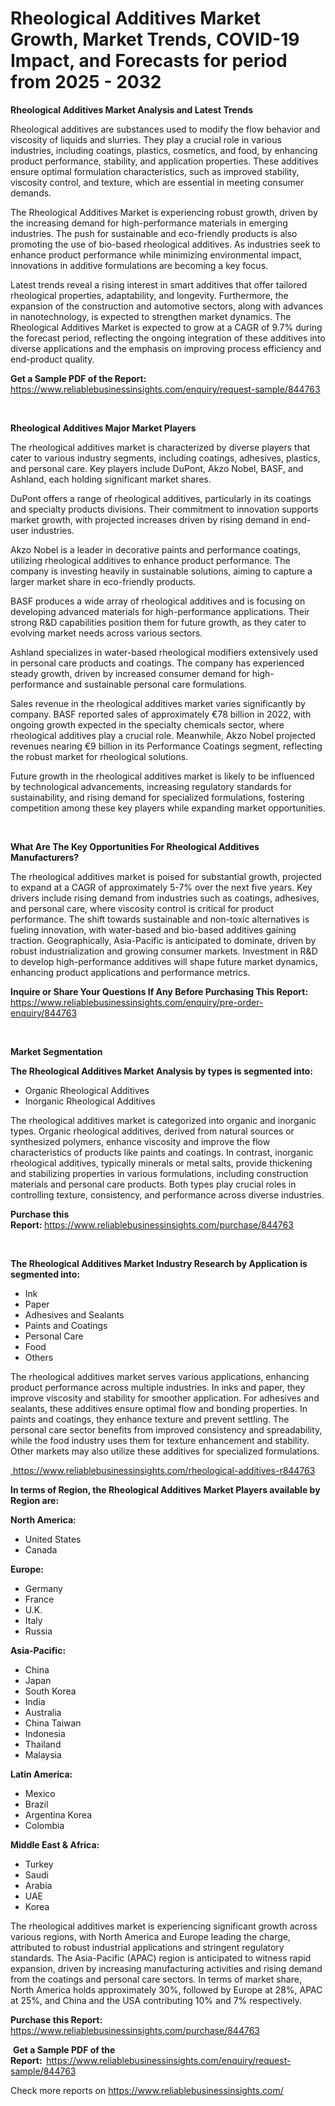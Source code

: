 <p><h1>Rheological Additives Market Growth, Market Trends, COVID-19 Impact, and Forecasts for period from 2025 - 2032</h1></p><p><strong>Rheological Additives Market Analysis and Latest Trends</strong></p>
<p><p>Rheological additives are substances used to modify the flow behavior and viscosity of liquids and slurries. They play a crucial role in various industries, including coatings, plastics, cosmetics, and food, by enhancing product performance, stability, and application properties. These additives ensure optimal formulation characteristics, such as improved stability, viscosity control, and texture, which are essential in meeting consumer demands.</p><p>The Rheological Additives Market is experiencing robust growth, driven by the increasing demand for high-performance materials in emerging industries. The push for sustainable and eco-friendly products is also promoting the use of bio-based rheological additives. As industries seek to enhance product performance while minimizing environmental impact, innovations in additive formulations are becoming a key focus.</p><p>Latest trends reveal a rising interest in smart additives that offer tailored rheological properties, adaptability, and longevity. Furthermore, the expansion of the construction and automotive sectors, along with advances in nanotechnology, is expected to strengthen market dynamics. The Rheological Additives Market is expected to grow at a CAGR of 9.7% during the forecast period, reflecting the ongoing integration of these additives into diverse applications and the emphasis on improving process efficiency and end-product quality.</p></p>
<p><strong>Get a Sample PDF of the Report:&nbsp;</strong> <a href="https://www.reliablebusinessinsights.com/enquiry/request-sample/844763?utm_campaign=3057&utm_medium=2&utm_source=Github&utm_content=ia&utm_term=31032025&utm_id=rheological-additives">https://www.reliablebusinessinsights.com/enquiry/request-sample/844763</a></p>
<p>&nbsp;</p>
<p><strong>Rheological Additives Major Market Players</strong></p>
<p><p>The rheological additives market is characterized by diverse players that cater to various industry segments, including coatings, adhesives, plastics, and personal care. Key players include DuPont, Akzo Nobel, BASF, and Ashland, each holding significant market shares.</p><p>DuPont offers a range of rheological additives, particularly in its coatings and specialty products divisions. Their commitment to innovation supports market growth, with projected increases driven by rising demand in end-user industries.</p><p>Akzo Nobel is a leader in decorative paints and performance coatings, utilizing rheological additives to enhance product performance. The company is investing heavily in sustainable solutions, aiming to capture a larger market share in eco-friendly products.</p><p>BASF produces a wide array of rheological additives and is focusing on developing advanced materials for high-performance applications. Their strong R&D capabilities position them for future growth, as they cater to evolving market needs across various sectors.</p><p>Ashland specializes in water-based rheological modifiers extensively used in personal care products and coatings. The company has experienced steady growth, driven by increased consumer demand for high-performance and sustainable personal care formulations.</p><p>Sales revenue in the rheological additives market varies significantly by company. BASF reported sales of approximately €78 billion in 2022, with ongoing growth expected in the specialty chemicals sector, where rheological additives play a crucial role. Meanwhile, Akzo Nobel projected revenues nearing €9 billion in its Performance Coatings segment, reflecting the robust market for rheological solutions.</p><p>Future growth in the rheological additives market is likely to be influenced by technological advancements, increasing regulatory standards for sustainability, and rising demand for specialized formulations, fostering competition among these key players while expanding market opportunities.</p></p>
<p>&nbsp;</p>
<p><strong>What Are The Key Opportunities For Rheological Additives Manufacturers?</strong></p>
<p><p>The rheological additives market is poised for substantial growth, projected to expand at a CAGR of approximately 5-7% over the next five years. Key drivers include rising demand from industries such as coatings, adhesives, and personal care, where viscosity control is critical for product performance. The shift towards sustainable and non-toxic alternatives is fueling innovation, with water-based and bio-based additives gaining traction. Geographically, Asia-Pacific is anticipated to dominate, driven by robust industrialization and growing consumer markets. Investment in R&D to develop high-performance additives will shape future market dynamics, enhancing product applications and performance metrics.</p></p>
<p><strong>Inquire or Share Your Questions If Any Before Purchasing This Report:</strong> <a href="https://www.reliablebusinessinsights.com/enquiry/pre-order-enquiry/844763?utm_campaign=3057&utm_medium=2&utm_source=Github&utm_content=ia&utm_term=31032025&utm_id=rheological-additives">https://www.reliablebusinessinsights.com/enquiry/pre-order-enquiry/844763</a></p>
<p>&nbsp;</p>
<p><strong>Market Segmentation</strong></p>
<p><strong>The Rheological Additives Market Analysis by types is segmented into:</strong></p>
<p><ul><li>Organic Rheological Additives</li><li>Inorganic Rheological Additives</li></ul></p>
<p><p>The rheological additives market is categorized into organic and inorganic types. Organic rheological additives, derived from natural sources or synthesized polymers, enhance viscosity and improve the flow characteristics of products like paints and coatings. In contrast, inorganic rheological additives, typically minerals or metal salts, provide thickening and stabilizing properties in various formulations, including construction materials and personal care products. Both types play crucial roles in controlling texture, consistency, and performance across diverse industries.</p></p>
<p><strong>Purchase this Report:&nbsp;</strong><a href="https://www.reliablebusinessinsights.com/purchase/844763?utm_campaign=3057&utm_medium=2&utm_source=Github&utm_content=ia&utm_term=31032025&utm_id=rheological-additives">https://www.reliablebusinessinsights.com/purchase/844763</a></p>
<p>&nbsp;</p>
<p><strong>The Rheological Additives Market Industry Research by Application is segmented into:</strong></p>
<p><ul><li>Ink</li><li>Paper</li><li>Adhesives and Sealants</li><li>Paints and Coatings</li><li>Personal Care</li><li>Food</li><li>Others</li></ul></p>
<p><p>The rheological additives market serves various applications, enhancing product performance across multiple industries. In inks and paper, they improve viscosity and stability for smoother application. For adhesives and sealants, these additives ensure optimal flow and bonding properties. In paints and coatings, they enhance texture and prevent settling. The personal care sector benefits from improved consistency and spreadability, while the food industry uses them for texture enhancement and stability. Other markets may also utilize these additives for specialized formulations.</p></p>
<p><a href="https://www.reliablebusinessinsights.com/rheological-additives-r844763?utm_campaign=3057&utm_medium=2&utm_source=Github&utm_content=ia&utm_term=31032025&utm_id=rheological-additives">&nbsp;https://www.reliablebusinessinsights.com/rheological-additives-r844763</a></p>
<p><strong>In terms of Region, the Rheological Additives Market Players available by Region are:</strong></p>
<p>
    <p> <strong> North America: </strong>
        <ul>
            <li>United States</li>
            <li>Canada</li>
        </ul>
        </p> 
    <p> <strong> Europe: </strong>
        <ul>
            <li>Germany</li>
            <li>France</li>
            <li>U.K.</li>
            <li>Italy</li>
            <li>Russia</li>
        </ul>
        </p> 
    <p> <strong> Asia-Pacific: </strong>
        <ul>
            <li>China</li>
            <li>Japan</li>
            <li>South Korea</li>
            <li>India</li>
            <li>Australia</li>
            <li>China Taiwan</li>
            <li>Indonesia</li>
            <li>Thailand</li>
            <li>Malaysia</li>
        </ul>
        </p> 
    <p> <strong> Latin America: </strong>
        <ul>
            <li>Mexico</li>
            <li>Brazil</li>
            <li>Argentina Korea</li>
            <li>Colombia</li>
        </ul>
        </p> 
    <p> <strong> Middle East & Africa: </strong>
        <ul>
            <li>Turkey</li>
            <li>Saudi</li>
            <li>Arabia</li>
            <li>UAE</li>
            <li>Korea</li>
        </ul>
    </p>
    </p>
<p><p>The rheological additives market is experiencing significant growth across various regions, with North America and Europe leading the charge, attributed to robust industrial applications and stringent regulatory standards. The Asia-Pacific (APAC) region is anticipated to witness rapid expansion, driven by increasing manufacturing activities and rising demand from the coatings and personal care sectors. In terms of market share, North America holds approximately 30%, followed by Europe at 28%, APAC at 25%, and China and the USA contributing 10% and 7% respectively.</p></p>
<p><strong>Purchase this Report: </strong><a href="https://www.reliablebusinessinsights.com/purchase/844763?utm_campaign=3057&utm_medium=2&utm_source=Github&utm_content=ia&utm_term=31032025&utm_id=rheological-additives">https://www.reliablebusinessinsights.com/purchase/844763</a></p>
<p>&nbsp;<strong>Get a Sample PDF of the Report:&nbsp;&nbsp;</strong><a href="https://www.reliablebusinessinsights.com/enquiry/request-sample/844763?utm_campaign=3057&utm_medium=2&utm_source=Github&utm_content=ia&utm_term=31032025&utm_id=rheological-additives">https://www.reliablebusinessinsights.com/enquiry/request-sample/844763</a></p>
<p><strong></strong></p>
<p>Check more reports on <a href="https://www.reliablebusinessinsights.com/?utm_campaign=3057&utm_medium=2&utm_source=Github&utm_content=ia&utm_term=31032025&utm_id=rheological-additives">https://www.reliablebusinessinsights.com/</a></p>